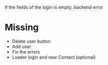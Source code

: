 if the fields of the login is empty, backend error

# Missing

- Delete user button
- Add user
- Fix the errors
- Loader login and new Contact (optional)